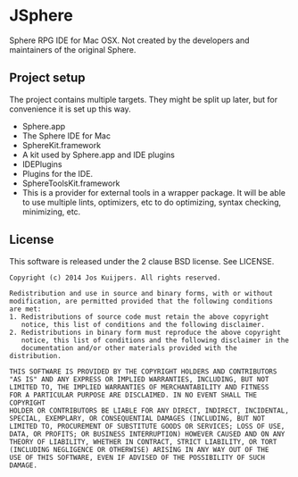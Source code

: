 JSphere
=======

Sphere RPG IDE for Mac OSX. Not created by the developers 
and maintainers of the original Sphere.

## Project setup ##
The project contains multiple targets. They might be split up later, but for
convenience it is set up this way.

* Sphere.app
 * The Sphere IDE for Mac
* SphereKit.framework
 * A kit used by Sphere.app and IDE plugins
* IDEPlugins
 * Plugins for the IDE.
* SphereToolsKit.framework
 * This is a provider for external tools in a wrapper package. It will be able to use multiple
   lints, optimizers, etc to do optimizing, syntax checking, minimizing, etc.

## License ##
This software is released under the 2 clause BSD license. See LICENSE.

```
Copyright (c) 2014 Jos Kuijpers. All rights reserved.

Redistribution and use in source and binary forms, with or without
modification, are permitted provided that the following conditions
are met:
1. Redistributions of source code must retain the above copyright
   notice, this list of conditions and the following disclaimer.
2. Redistributions in binary form must reproduce the above copyright
   notice, this list of conditions and the following disclaimer in the
   documentation and/or other materials provided with the distribution.

THIS SOFTWARE IS PROVIDED BY THE COPYRIGHT HOLDERS AND CONTRIBUTORS
"AS IS" AND ANY EXPRESS OR IMPLIED WARRANTIES, INCLUDING, BUT NOT
LIMITED TO, THE IMPLIED WARRANTIES OF MERCHANTABILITY AND FITNESS
FOR A PARTICULAR PURPOSE ARE DISCLAIMED. IN NO EVENT SHALL THE COPYRIGHT
HOLDER OR CONTRIBUTORS BE LIABLE FOR ANY DIRECT, INDIRECT, INCIDENTAL,
SPECIAL, EXEMPLARY, OR CONSEQUENTIAL DAMAGES (INCLUDING, BUT NOT
LIMITED TO, PROCUREMENT OF SUBSTITUTE GOODS OR SERVICES; LOSS OF USE,
DATA, OR PROFITS; OR BUSINESS INTERRUPTION) HOWEVER CAUSED AND ON ANY
THEORY OF LIABILITY, WHETHER IN CONTRACT, STRICT LIABILITY, OR TORT 
(INCLUDING NEGLIGENCE OR OTHERWISE) ARISING IN ANY WAY OUT OF THE 
USE OF THIS SOFTWARE, EVEN IF ADVISED OF THE POSSIBILITY OF SUCH DAMAGE.
```
